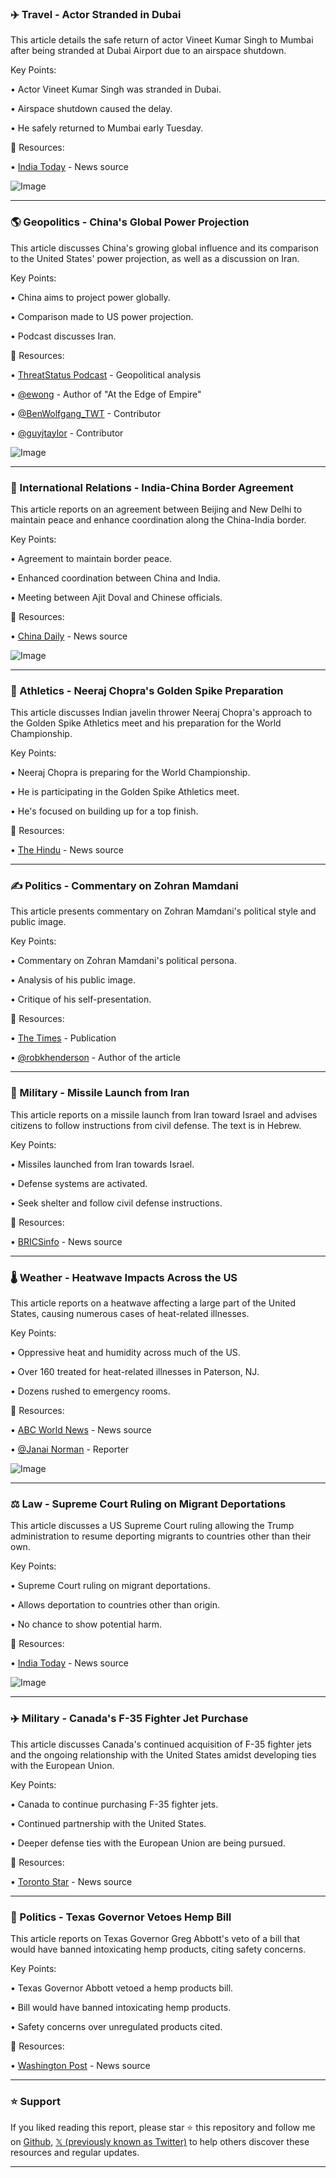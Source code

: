 ### ✈️ Travel - Actor Stranded in Dubai

This article details the safe return of actor Vineet Kumar Singh to Mumbai after being stranded at Dubai Airport due to an airspace shutdown.

Key Points:

• Actor Vineet Kumar Singh was stranded in Dubai.

• Airspace shutdown caused the delay.

• He safely returned to Mumbai early Tuesday.


🔗 Resources:

• [India Today](https://x.com/IndiaToday) - News source

![Image](https://pbs.twimg.com/media/GuLigf6agAEBYiv?format=jpg&name=small)


---
### 🌎 Geopolitics - China's Global Power Projection

This article discusses China's growing global influence and its comparison to the United States' power projection, as well as a discussion on Iran.

Key Points:

• China aims to project power globally.

• Comparison made to US power projection.

• Podcast discusses Iran.


🔗 Resources:

• [ThreatStatus Podcast](https://trib.al/JB35SmP) - Geopolitical analysis

• [@ewong](https://x.com/ewong) - Author of "At the Edge of Empire"

• [@BenWolfgang_TWT](https://x.com/BenWolfgang_TWT) - Contributor

• [@guyjtaylor](https://x.com/guyjtaylor) - Contributor

![Image](https://pbs.twimg.com/ext_tw_video_thumb/1937359793049497600/pu/img/dSUyPRBrS2Xe7ItY.jpg)


---
### 🤝 International Relations - India-China Border Agreement

This article reports on an agreement between Beijing and New Delhi to maintain peace and enhance coordination along the China-India border.

Key Points:

• Agreement to maintain border peace.

• Enhanced coordination between China and India.

• Meeting between Ajit Doval and Chinese officials.


🔗 Resources:

• [China Daily](https://x.com/ChinaDaily) - News source

![Image](https://pbs.twimg.com/media/GuLVRjSawAA3PaJ?format=jpg&name=small)


---
### 🏅 Athletics - Neeraj Chopra's Golden Spike Preparation

This article discusses Indian javelin thrower Neeraj Chopra's approach to the Golden Spike Athletics meet and his preparation for the World Championship.

Key Points:

• Neeraj Chopra is preparing for the World Championship.

• He is participating in the Golden Spike Athletics meet.

• He's focused on building up for a top finish.


🔗 Resources:

• [The Hindu](https://x.com/the_hindu) - News source


---
### ✍️ Politics - Commentary on Zohran Mamdani

This article presents commentary on Zohran Mamdani's political style and public image.

Key Points:

• Commentary on Zohran Mamdani's political persona.

• Analysis of his public image.

• Critique of his self-presentation.


🔗 Resources:

• [The Times](https://x.com/thetimes) - Publication

• [@robkhenderson](https://x.com/robkhenderson) - Author of the article


---
### 🚨 Military - Missile Launch from Iran

This article reports on a missile launch from Iran toward Israel and advises citizens to follow instructions from civil defense.  The text is in Hebrew.

Key Points:

• Missiles launched from Iran towards Israel.

• Defense systems are activated.

• Seek shelter and follow civil defense instructions.


🔗 Resources:

• [BRICSinfo](https://x.com/BRICSinfo) - News source


---
### 🌡️ Weather - Heatwave Impacts Across the US

This article reports on a heatwave affecting a large part of the United States, causing numerous cases of heat-related illnesses.

Key Points:

• Oppressive heat and humidity across much of the US.

• Over 160 treated for heat-related illnesses in Paterson, NJ.

• Dozens rushed to emergency rooms.


🔗 Resources:

• [ABC World News](https://x.com/ABCWorldNews) - News source

• [@Janai Norman](https://x.com/janai) - Reporter

![Image](https://pbs.twimg.com/media/GuKquDWaMAA5hRI.jpg)


---
### ⚖️ Law - Supreme Court Ruling on Migrant Deportations

This article discusses a US Supreme Court ruling allowing the Trump administration to resume deporting migrants to countries other than their own.

Key Points:

• Supreme Court ruling on migrant deportations.

• Allows deportation to countries other than origin.

• No chance to show potential harm.


🔗 Resources:

• [India Today](https://x.com/IndiaToday) - News source

![Image](https://pbs.twimg.com/media/GuK08u5X0AAaIfY?format=jpg&name=small)


---
### ✈️ Military - Canada's F-35 Fighter Jet Purchase

This article discusses Canada's continued acquisition of F-35 fighter jets and the ongoing relationship with the United States amidst developing ties with the European Union.

Key Points:

• Canada to continue purchasing F-35 fighter jets.

• Continued partnership with the United States.

• Deeper defense ties with the European Union are being pursued.


🔗 Resources:

• [Toronto Star](https://x.com/TorontoStar) - News source



---
### 🌿 Politics - Texas Governor Vetoes Hemp Bill

This article reports on Texas Governor Greg Abbott's veto of a bill that would have banned intoxicating hemp products, citing safety concerns.

Key Points:

• Texas Governor Abbott vetoed a hemp products bill.

• Bill would have banned intoxicating hemp products.

• Safety concerns over unregulated products cited.


🔗 Resources:

• [Washington Post](https://x.com/washingtonpost) - News source


---

### ⭐️ Support

If you liked reading this report, please star ⭐️ this repository and follow me on [Github](https://github.com/Drix10), [𝕏 (previously known as Twitter)](https://x.com/DRIX_10_) to help others discover these resources and regular updates.

---